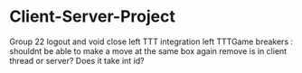 # Client-Server-Project
Group 22
logout and void close left
TTT integration left
TTTGame breakers : shouldnt be able to make a move at the same box again
remove is in client thread or server? Does it take int id?
